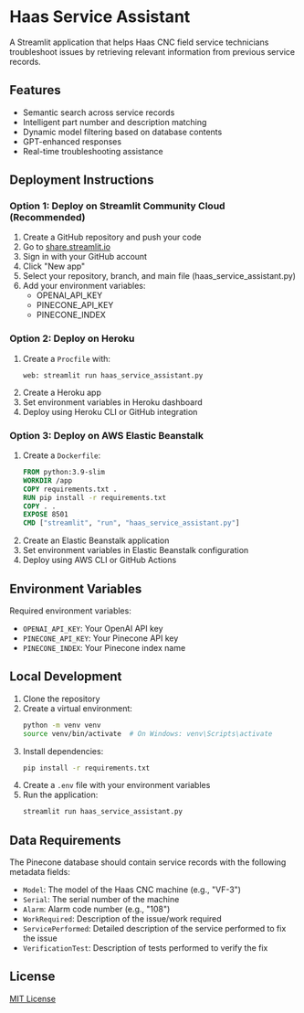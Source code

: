 # Haas Service Assistant

A Streamlit application that helps Haas CNC field service technicians troubleshoot issues by retrieving relevant information from previous service records.

## Features

- Semantic search across service records
- Intelligent part number and description matching
- Dynamic model filtering based on database contents
- GPT-enhanced responses
- Real-time troubleshooting assistance

## Deployment Instructions

### Option 1: Deploy on Streamlit Community Cloud (Recommended)

1. Create a GitHub repository and push your code
2. Go to [share.streamlit.io](https://share.streamlit.io)
3. Sign in with your GitHub account
4. Click "New app"
5. Select your repository, branch, and main file (haas_service_assistant.py)
6. Add your environment variables:
   - OPENAI_API_KEY
   - PINECONE_API_KEY
   - PINECONE_INDEX

### Option 2: Deploy on Heroku

1. Create a `Procfile` with:
   ```
   web: streamlit run haas_service_assistant.py
   ```
2. Create a Heroku app
3. Set environment variables in Heroku dashboard
4. Deploy using Heroku CLI or GitHub integration

### Option 3: Deploy on AWS Elastic Beanstalk

1. Create a `Dockerfile`:
   ```dockerfile
   FROM python:3.9-slim
   WORKDIR /app
   COPY requirements.txt .
   RUN pip install -r requirements.txt
   COPY . .
   EXPOSE 8501
   CMD ["streamlit", "run", "haas_service_assistant.py"]
   ```
2. Create an Elastic Beanstalk application
3. Set environment variables in Elastic Beanstalk configuration
4. Deploy using AWS CLI or GitHub Actions

## Environment Variables

Required environment variables:
- `OPENAI_API_KEY`: Your OpenAI API key
- `PINECONE_API_KEY`: Your Pinecone API key
- `PINECONE_INDEX`: Your Pinecone index name

## Local Development

1. Clone the repository
2. Create a virtual environment:
   ```bash
   python -m venv venv
   source venv/bin/activate  # On Windows: venv\Scripts\activate
   ```
3. Install dependencies:
   ```bash
   pip install -r requirements.txt
   ```
4. Create a `.env` file with your environment variables
5. Run the application:
   ```bash
   streamlit run haas_service_assistant.py
   ```

## Data Requirements

The Pinecone database should contain service records with the following metadata fields:
- `Model`: The model of the Haas CNC machine (e.g., "VF-3")
- `Serial`: The serial number of the machine
- `Alarm`: Alarm code number (e.g., "108")
- `WorkRequired`: Description of the issue/work required
- `ServicePerformed`: Detailed description of the service performed to fix the issue
- `VerificationTest`: Description of tests performed to verify the fix

## License

[MIT License](LICENSE) 